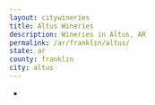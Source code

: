 ```yaml
---
layout: citywineries
title: Altus Wineries
description: Wineries in Altus, AR
permalink: /ar/franklin/altus/
state: ar
county: franklin
city: altus
---
```

-
